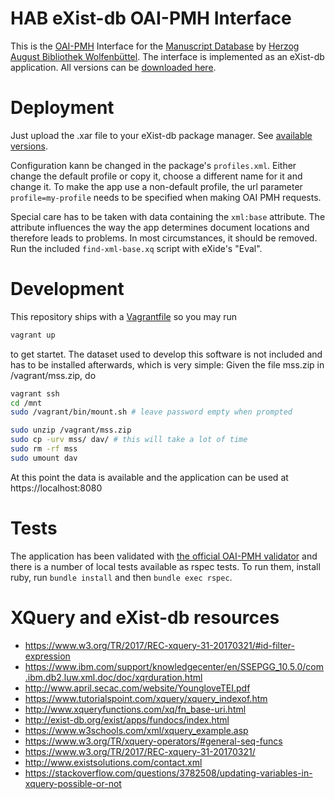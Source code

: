 # HAB eXist-db OAI-PMH Interface

This is the
[OAI-PMH](https://www.openarchives.org/OAI/openarchivesprotocol.html) Interface
for the [Manuscript Database](http://diglib.hab.de/?db=mss&lang=en) by
[Herzog August Bibliothek Wolfenbüttel](http://www.hab.de/en/home.html). The 
interface is implemented as an eXist-db application. All versions can be
[downloaded here](https://github.com/wendig-ou/hab-oai-pmh/tree/master/dist).

# Deployment

Just upload the .xar file to your eXist-db package manager. See
[available versions](https://github.com/wendig-ou/hab-oai-pmh/tree/master/dist).

Configuration kann be changed in the package's `profiles.xml`. Either change the
default profile or copy it, choose a different name for it and change it. To
make the app use a non-default profile, the url parameter `profile=my-profile`
needs to be specified when making OAI PMH requests.

Special care has to be taken with data containing the `xml:base` attribute. The
attribute influences the way the app determines document locations and therefore
leads to problems. In most circumstances, it should be removed. Run the
included `find-xml-base.xq` script with eXide's "Eval".

# Development

This repository ships with a [Vagrantfile](https://www.vagrantup.com/) so you may run

~~~bash
vagrant up
~~~

to get startet. The dataset used to develop this software is not
included and has to be installed afterwards, which is very simple: Given the
file mss.zip in /vagrant/mss.zip, do

~~~bash
vagrant ssh
cd /mnt
sudo /vagrant/bin/mount.sh # leave password empty when prompted

sudo unzip /vagrant/mss.zip
sudo cp -urv mss/ dav/ # this will take a lot of time
sudo rm -rf mss
sudo umount dav
~~~

At this point the data is available and the application can be used at
https://localhost:8080

# Tests

The application has been validated with
[the official OAI-PMH validator](https://www.openarchives.org/Register/ValidateSite)
and there is a number of local tests available as rspec tests. To run them,
install ruby, run `bundle install` and then `bundle exec rspec`.

# XQuery and eXist-db resources

* https://www.w3.org/TR/2017/REC-xquery-31-20170321/#id-filter-expression
* https://www.ibm.com/support/knowledgecenter/en/SSEPGG_10.5.0/com.ibm.db2.luw.xml.doc/doc/xqrduration.html
* http://www.april.secac.com/website/YoungloveTEI.pdf
* https://www.tutorialspoint.com/xquery/xquery_indexof.htm
* http://www.xqueryfunctions.com/xq/fn_base-uri.html
* http://exist-db.org/exist/apps/fundocs/index.html
* https://www.w3schools.com/xml/xquery_example.asp
* https://www.w3.org/TR/xquery-operators/#general-seq-funcs
* https://www.w3.org/TR/2017/REC-xquery-31-20170321/
* http://www.existsolutions.com/contact.xml
* https://stackoverflow.com/questions/3782508/updating-variables-in-xquery-possible-or-not